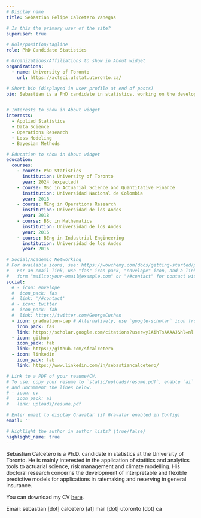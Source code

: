```yaml
---
# Display name
title: Sebastian Felipe Calcetero Vanegas

# Is this the primary user of the site?
superuser: true

# Role/position/tagline
role: PhD Candidate Statistics

# Organizations/Affiliations to show in About widget
organizations:
  - name: University of Toronto
    url: https://actsci.utstat.utoronto.ca/

# Short bio (displayed in user profile at end of posts)
bio: Sebastian is a PhD candidate in statistics, working on the developement of predictive models for application in non-life insurance.


# Interests to show in About widget
interests:
  - Applied Statistics
  - Data Science
  - Operations Research
  - Loss Modeling
  - Bayesian Methods

# Education to show in About widget
education:
  courses:
    - course: PhD Statistics
      institution: University of Toronto
      year: 2024 (expected)
    - course: MSc in Actuarial Science and Quantitative Finance
      institution: Universidad Nacional de Colombia
      year: 2018
    - course: MEng in Operations Research
      institution: Universidad de los Andes
      year: 2018
    - course: BSc in Mathematics
      institution: Universidad de los Andes
      year: 2016
    - course: BEng in Industrial Engineering
      institution: Universidad de los Andes
      year: 2016

# Social/Academic Networking
# For available icons, see: https://wowchemy.com/docs/getting-started/page-builder/#icons
#   For an email link, use "fas" icon pack, "envelope" icon, and a link in the
#   form "mailto:your-email@example.com" or "/#contact" for contact widget.
social:
  # - icon: envelope
  #  icon_pack: fas
  #  link: '/#contact'
  # - icon: twitter
  #  icon_pack: fab
  #  link: https://twitter.com/GeorgeCushen
  - icon: graduation-cap # Alternatively, use `google-scholar` icon from `ai` icon pack
    icon_pack: fas
    link: https://scholar.google.com/citations?user=y1AihTsAAAAJ&hl=nl
  - icon: github
    icon_pack: fab
    link: https://github.com/sfcalcetero
  - icon: linkedin
    icon_pack: fab
    link: https://www.linkedin.com/in/sebastiancalcetero/

# Link to a PDF of your resume/CV.
# To use: copy your resume to `static/uploads/resume.pdf`, enable `ai` icons in `params.toml`,
# and uncomment the lines below.
# - icon: cv
#   icon_pack: ai
#   link: uploads/resume.pdf

# Enter email to display Gravatar (if Gravatar enabled in Config)
email: ''

# Highlight the author in author lists? (true/false)
highlight_name: true
---
```


Sebastian Calcetero is a Ph.D. candidate in statistics at the University of Toronto. He is mainly interested in the application of statitics and analytics tools to actuarial science, risk management and climate modelling.  His doctoral research concerns the development of interpretable and flexible predictive models for applications in ratemaking and reserving in general insurance. 

You can download my CV [here](https://drive.google.com/uc?export=download&id=1wWPZ1hHzRfIENGqokJ51ZXHb7YGR5MGl).

Email: sebastian [dot] calcetero [at] mail [dot] utoronto [dot] ca

